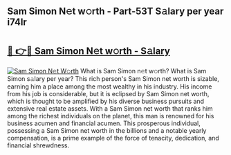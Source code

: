 ## Sam Simon N𝚎t w𝚘rth - Part-53T S𝚊lary per year i74lr

# <h2><a href="http://gc1taf.nevu.top/?p=Sam+Simon">🔗 👉🔴 Sam Simon N𝚎t w𝚘rth - S𝚊lary</a></h2>

[![Sam Simon N𝚎t W𝚘rth](https://i.imgur.com/Oavwk0R.jpeg)](http://gc1taf.nevu.top/?p=Sam+Simon)
What is Sam Simon n𝚎t w𝚘rth? What is Sam Simon s𝚊lary per year?
This rich person's Sam Simon net worth is sizable, earning him a place among the most wealthy in his industry. His income from his job is considerable, but it is eclipsed by Sam Simon net worth, which is thought to be amplified by his diverse business pursuits and extensive real estate assets. With a Sam Simon net worth that ranks him among the richest individuals on the planet, this man is renowned for his business acumen and financial acumen. This prosperous individual, possessing a Sam Simon net worth in the billions and a notable yearly compensation, is a prime example of the force of tenacity, dedication, and financial shrewdness.

